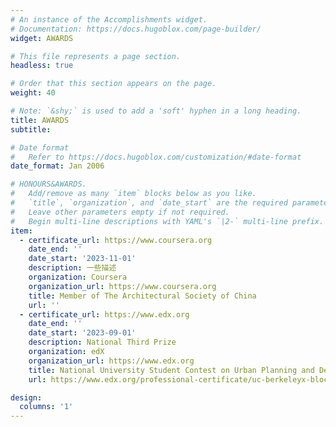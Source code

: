 ```yaml
---
# An instance of the Accomplishments widget.
# Documentation: https://docs.hugoblox.com/page-builder/
widget: AWARDS

# This file represents a page section.
headless: true

# Order that this section appears on the page.
weight: 40

# Note: `&shy;` is used to add a 'soft' hyphen in a long heading.
title: AWARDS
subtitle:

# Date format
#   Refer to https://docs.hugoblox.com/customization/#date-format
date_format: Jan 2006

# HONOURS&AWARDS.
#   Add/remove as many `item` blocks below as you like.
#   `title`, `organization`, and `date_start` are the required parameters.
#   Leave other parameters empty if not required.
#   Begin multi-line descriptions with YAML's `|2-` multi-line prefix.
item:
  - certificate_url: https://www.coursera.org
    date_end: ''
    date_start: '2023-11-01'
    description: 一些描述
    organization: Coursera
    organization_url: https://www.coursera.org
    title: Member of The Architectural Society of China
    url: ''
  - certificate_url: https://www.edx.org
    date_end: ''
    date_start: '2023-09-01'
    description: National Third Prize
    organization: edX
    organization_url: https://www.edx.org
    title: National University Student Contest on Urban Planning and Design
    url: https://www.edx.org/professional-certificate/uc-berkeleyx-blockchain-fundamentals

design:
  columns: '1'
---
```

